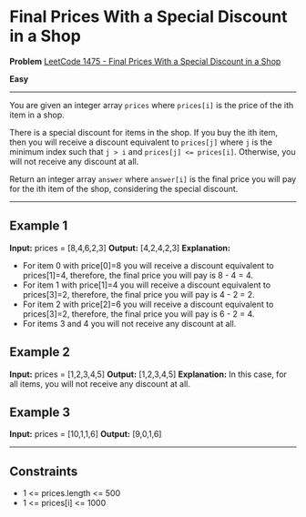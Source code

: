 # Final Prices With a Special Discount in a Shop

**Problem** [LeetCode 1475 - Final Prices With a Special Discount in a Shop](https://leetcode.com/problems/final-prices-with-a-special-discount-in-a-shop/description)

**Easy**

---

You are given an integer array `prices` where `prices[i]` is the price of the ith item in a shop.

There is a special discount for items in the shop. If you buy the ith item, then you will receive a discount equivalent to `prices[j]` where `j` is the minimum index such that `j > i` and `prices[j] <= prices[i]`. Otherwise, you will not receive any discount at all.

Return an integer array `answer` where `answer[i]` is the final price you will pay for the ith item of the shop, considering the special discount.

---

## Example 1

**Input:** prices = [8,4,6,2,3]
**Output:** [4,2,4,2,3]
**Explanation:**

- For item 0 with price[0]=8 you will receive a discount equivalent to prices[1]=4, therefore, the final price you will pay is 8 - 4 = 4.
- For item 1 with price[1]=4 you will receive a discount equivalent to prices[3]=2, therefore, the final price you will pay is 4 - 2 = 2.
- For item 2 with price[2]=6 you will receive a discount equivalent to prices[3]=2, therefore, the final price you will pay is 6 - 2 = 4.
- For items 3 and 4 you will not receive any discount at all.

## Example 2

**Input:** prices = [1,2,3,4,5]
**Output:** [1,2,3,4,5]
**Explanation:** In this case, for all items, you will not receive any discount at all.

## Example 3

**Input:** prices = [10,1,1,6]
**Output:** [9,0,1,6]

---

## Constraints

- 1 <= prices.length <= 500
- 1 <= prices[i] <= 1000
